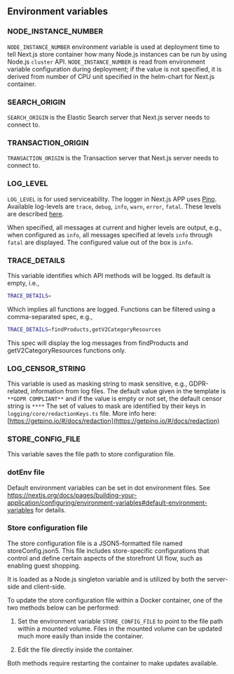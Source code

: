 ## Environment variables

### NODE_INSTANCE_NUMBER

`NODE_INSTANCE_NUMBER` environment variable is used at deployment time to tell Next.js store container how many Node.js instances can be run by using Node.js `cluster` API. `NODE_INSTANCE_NUMBER` is read from environment variable configuration during deployment; if the value is not specified, it is derived from number of CPU unit specified in the helm-chart for Next.js container.

### SEARCH_ORIGIN

`SEARCH_ORIGIN` is the Elastic Search server that Next.js server needs to connect to.

### TRANSACTION_ORIGIN

`TRANSACTION_ORIGIN` is the Transaction server that Next.js server needs to connect to.

### LOG_LEVEL

`LOG_LEVEL` is for used serviceability. The logger in Next.js APP uses [Pino](https://getpino.io/). Available log-levels are `trace`, `debug`, `info`, `warn`, `error`, `fatal`. These levels are described [here](https://getpino.io/#/docs/api?id=loggerlevels-object).

When specified, all messages at current and higher levels are output, e.g., when configured as `info`, all messages specified at levels `info` through `fatal` are displayed. The configured value out of the box is `info`.

### TRACE_DETAILS

This variable identifies which API methods will be logged. Its default is empty, i.e.,

```bash
TRACE_DETAILS=
```

Which implies all functions are logged. Functions can be filtered using a comma-separated spec, e.g.,

```bash
TRACE_DETAILS=findProducts,getV2CategoryResources
```

This spec will display the log messages from findProducts and getV2CategoryResources functions only.

### LOG_CENSOR_STRING

This variable is used as masking string to mask sensitive, e.g., GDPR-related, information from log files. The default value given in the template is `**GDPR COMPLIANT**` and if the value is empty or not set, the default censor string is `****`
The set of values to mask are identified by their keys in `logging/core/redactionKeys.ts` file.
More info here: [https://getpino.io/#/docs/redaction](https://getpino.io/#/docs/redaction)

### STORE_CONFIG_FILE

This variable saves the file path to store configuration file.

### dotEnv file

Default environment variables can be set in dot environment files. See https://nextjs.org/docs/pages/building-your-application/configuring/environment-variables#default-environment-variables for details.

### Store configuration file

The store configuration file is a JSON5-formatted file named storeConfig.json5. This file includes store-specific configurations that control and define certain aspects of the storefront UI flow, such as enabling guest shopping.

It is loaded as a Node.js singleton variable and is utilized by both the server-side and client-side.

To update the store configuration file within a Docker container, one of the two methods below can be performed:

1. Set the environment variable `STORE_CONFIG_FILE` to point to the file path within a mounted volume. Files in the mounted volume can be updated much more easily than inside the container.

2. Edit the file directly inside the container.

Both methods require restarting the container to make updates available.

